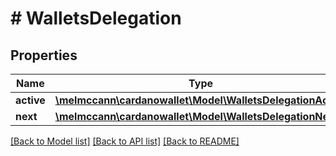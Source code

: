 # # WalletsDelegation

## Properties

Name | Type | Description | Notes
------------ | ------------- | ------------- | -------------
**active** | [**\melmccann\cardanowallet\Model\WalletsDelegationActive**](WalletsDelegationActive.md) |  | 
**next** | [**\melmccann\cardanowallet\Model\WalletsDelegationNext[]**](WalletsDelegationNext.md) |  | 

[[Back to Model list]](../../README.md#documentation-for-models) [[Back to API list]](../../README.md#documentation-for-api-endpoints) [[Back to README]](../../README.md)


